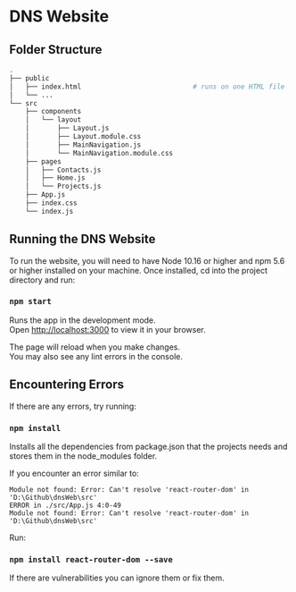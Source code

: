 # DNS Website

## Folder Structure

```bash
.
├── public
│   ├── index.html                            # runs on one HTML file
│   └── ...
└── src
    ├── components
    │   └── layout
    │       ├── Layout.js
    │       ├── Layout.module.css
    │       ├── MainNavigation.js
    │       └── MainNavigation.module.css
    ├── pages
    │   ├── Contacts.js
    │   ├── Home.js
    │   └── Projects.js
    ├── App.js
    ├── index.css
    └── index.js
```

## Running the DNS Website

To run the website, you will need to have Node 10.16 or higher and npm 5.6 or higher installed on your machine.
Once installed, cd into the project directory and run:

### `npm start`

Runs the app in the development mode.\
Open [http://localhost:3000](http://localhost:3000) to view it in your browser.

The page will reload when you make changes.\
You may also see any lint errors in the console.

## Encountering Errors

If there are any errors, try running:

### `npm install`

Installs all the dependencies from package.json that the projects needs and stores them in the node_modules folder.

If you encounter an error similar to:

```
Module not found: Error: Can't resolve 'react-router-dom' in 'D:\Github\dnsWeb\src'
ERROR in ./src/App.js 4:0-49
Module not found: Error: Can't resolve 'react-router-dom' in 'D:\Github\dnsWeb\src'
```

Run:

 ### `npm install react-router-dom --save`

 If there are vulnerabilities you can ignore them or fix them.
